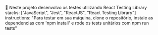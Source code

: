 🦑 Neste projeto desenvolvo os testes utilizando React Testing Library
    stacks: ["JavaScript", "Jest", "ReactJS", "React Testing Library"] \
    instructions: "Para testar em sua máquina, clone o repositório, instale as dependencias com 'npm install' e rode os tests unitários com npm run tests"
